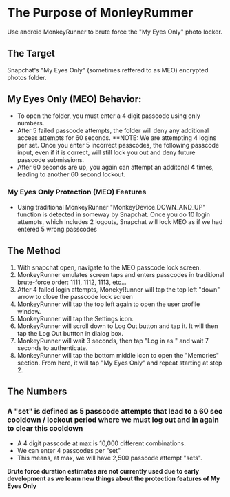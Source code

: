 # The Purpose of MonleyRummer
Use android MonkeyRunner to brute force the "My Eyes Only" photo locker.

## The Target
Snapchat's "My Eyes Only" (sometimes reffered to as MEO) encrypted photos folder.

## My Eyes Only (MEO) Behavior:
* To open the folder, you must enter a 4 digit passcode using only numbers. 
* After 5 failed passcode attempts, the folder will deny any additional access attempts for 60 seconds. 
  **NOTE: We are attempting 4 logins per set. Once you enter 5 incorrect passcodes, the following passcode input, even if it is correct, will still lock you out and deny future passcode submissions.
* After 60 seconds are up, you again can attempt an additonal **4** times, leading to another 60 second lockout.

### My Eyes Only Protection (MEO) Features ###
* Using traditional MonkeyRunner "MonkeyDevice.DOWN_AND_UP" function is detected in someway by Snapchat. Once you do 10 login attempts, which includes 2 logouts, Snapchat will lock MEO as if we had entered 5 wrong passcodes

## The Method
1. With snapchat open, navigate to the MEO passcode lock screen.
2. MonkeyRunner emulates screen taps and enters passcodes in traditional brute-force order: 1111, 1112, 1113, etc...
3. After 4 failed login attempts, MonekyRunner will tap the top left "down" arrow to close the passcode lock screen
4. MonkeyRunner will tap the top left again to open the user profile window.
5. MonkeyRunner will tap the Settings icon.
6. MonkeyRunner will scroll down to Log Out button and tap it. It will then tap the Log Out buttton in dialog box.
7. MonkeyRunner will wait 3 seconds, then tap "Log in as <lastLoggedInUsernameHere>" and wait 7 seconds to authenticate.
8. MonkeyRunner will tap the bottom middle icon to open the "Memories" section. From here, it will tap "My Eyes Only" and repeat starting at step 2.

## The Numbers
### A "set" is defined as 5 passcode attempts that lead to a 60 sec cooldown / lockout period where we must log out and in again to clear this cooldown
* A 4 digit passcode at max is 10,000 different combinations.
* We can enter 4 passcodes per "set"
* This means, at max, we will have 2,500 passcode attempt "sets".

**Brute force duration estimates are not currently used due to early development as we learn new things about the protection features of My Eyes Only**
